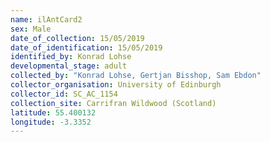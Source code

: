 ```yaml
---
name: ilAntCard2
sex: Male
date_of_collection: 15/05/2019
date_of_identification: 15/05/2019
identified_by: Konrad Lohse
developmental_stage: adult
collected_by: "Konrad Lohse, Gertjan Bisshop, Sam Ebdon"
collector_organisation: University of Edinburgh
collector_id: SC_AC_1154
collection_site: Carrifran Wildwood (Scotland)
latitude: 55.400132
longitude: -3.3352
---
```

